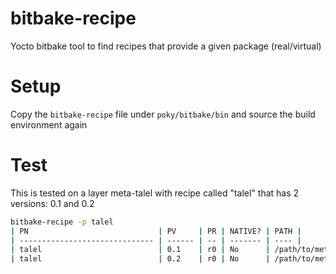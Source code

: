 # bitbake-recipe
Yocto bitbake tool to find recipes that provide a given package (real/virtual)

# Setup
Copy the `bitbake-recipe` file under `poky/bitbake/bin` and source the build environment again

# Test

This is tested on a layer meta-talel with recipe called "talel" that has 2 versions: 0.1 and 0.2

```sh
bitbake-recipe -p talel
| PN                             | PV     | PR | NATIVE? | PATH |
| ------------------------------ | ------ | -- | ------- | ---- |
| talel                          | 0.1    | r0 | No      | /path/to/meta-talel/recipes-example/example/talel_0.1.bb |
| talel                          | 0.2    | r0 | No      | /path/to/meta-talel/recipes-example/example/talel_0.2.bb |
```
